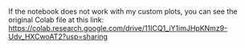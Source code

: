 If the notebook does not work with my custom plots, you can see the original Colab file at this link:
https://colab.research.google.com/drive/11ICQ1_iY1imJHpKNmz9-Udv_HXCwoAT2?usp=sharing